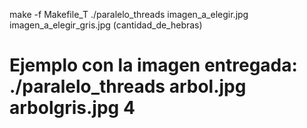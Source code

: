 make -f Makefile_T
./paralelo_threads imagen_a_elegir.jpg imagen_a_elegir_gris.jpg (cantidad_de_hebras)
# Ejemplo con la imagen entregada: ./paralelo_threads arbol.jpg arbolgris.jpg 4
